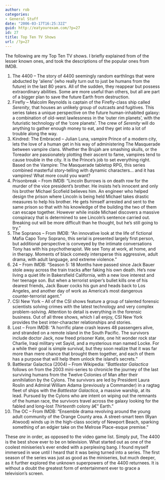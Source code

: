 ```yaml
---
author: rob
categories:
- General Stuff
date: "2006-03-17T16:25:32Z"
guid: http://eatyourexam.com/?p=27
id: 27
title: Top Ten TV Shows
url: /?p=27
---
```

The following are my Top Ten TV shows. I briefly explained from of the lesser known ones, and took the descriptions of the popular ones from IMDB.

  1. The 4400 &#8211; The story of 4400 seemingly random earthlings that were abducted by &#8216;aliens&#8217; (who really turn out to just be humans from the future) in the last 80 years. All of the sudden, they reappear but possess extraordinary abilities. Some are more useful than others, but all are part of a bigger plan to save the future Earth from destruction.
  2. Firefly &#8211; Malcolm Reynolds is captain of the Firefly-class ship called _Serenity_, that houses an unlikely group of outcasts and fugitives. This series takes a unique perspective on the future human-inhabited galaxy: a combination of old-west lawlessness in the &#8216;outer rim planets&#8217;, with the futuristic technology of the &#8216;core planets&#8217;. The crew of _Serenity_ will do anything to gather enough money to eat, and they get into a lot of trouble along the way.
  3. Kindred: The Embraced &#8211; Julian Luna, vampire Prince of a modern city, lets the love of a human get in his way of administering The Masquerade between vampire clans. Whether the Brujah are smashing skulls, or the Toreador are passionately plotting their ascent to fame, vampires tend to cause trouble in the city. It is the Prince&#8217;s job to set everything right. Based on the Vampire: The Masquerade tabletop RPG, this series combined masterful story-telling with dynamic characters&#8230; and it has vampires! What more could you want?
  4. Prisonbreak &#8211; From IMDB: &#8220;Lincoln Burrows is on death row for the murder of the vice president&#8217;s brother. He insists he&#8217;s innocent and only his brother Michael Scofield believes him. An engineer who helped design the prison where Lincoln is being held Michael takes drastic measures to help his brother. He gets himself arrested and sent to the same prison so that with his knowledge of the building the two of them can escape together. However while inside Michael discovers a massive conspiracy that is determined to see Lincoln&#8217;s sentence carried out. Breaking out will be more difficult than he thought, but he&#8217;s still going to try.&#8221;
  5. The Sopranos &#8211; From IMDB: &#8220;An innovative look at the life of fictional Mafia Capo Tony Soprano, this serial is presented largely first person, but additional perspective is conveyed by the intimate conversations Tony has with his psychotherapist. We see Tony at work, at home, and in therapy. Moments of black comedy intersperse this aggressive, adult drama, with adult language, and extreme violence.&#8221;
  6. 24 &#8211; From IMDB: &#8220;Season 5: 18 Months have passed since Jack Bauer stole away across the train tracks after faking his own death. He&#8217;s now living a quiet life in Bakersfield California, with a new love interest and her teenage son. But when a terrorist sniper&#8217;s bullet kills one of his dearest friends, Jack Bauer cocks his gun and heads back to Los Angeles, and another day of work as America&#8217;s most dangerous counter-terrorist agent.&#8221;
  7. CSI New York &#8211; All of the CSI shows feature a group of talented forensic scientists solving crimes with the latest technology and very complex problem-solving. Attention to detail is everything in the forensic business. Out of all three shows, which I all enjoy, CSI New York provides the best inter-character relationships and stories.
  8. Lost &#8211; From IMDB: &#8220;A horrific plane crash leaves 48 passengers alive, and stranded on a remote island in the South Pacific. The survivors include doctor Jack, now freed prisoner Kate, one hit wonder rock star Charlie, Iraqi military vet Sayid, and a mysterious man named Locke. For a while their goal is simple survival, but they soon realize that it was far more than mere chance that brought them together, and each of them has a purpose that will help them unlock the island&#8217;s secrets.&#8221;
  9. Battlestar Galactica (2004) &#8211; From Wikipedia: &#8220;_Battlestar Galactica_ follows on from the 2003 mini-series to chronicle the journey of the last surviving humans from the Twelve Colonies of Man after their annihilation by the Cylons. The survivors are led by President Laura Roslin and Admiral William Adama (previously a Commander) in a ragtag fleet of ships with the _Battlestar Galactica_, a massive warship, at its lead. Pursued by the Cylons who are intent on wiping out the remnants of the human race, the survivors travel across the galaxy looking for the fabled and long-lost _Thirteenth_ colony â€” Earth.&#8221;
 10. The OC &#8211; From IMDB: &#8220;Ensemble drama revolving around the young adult community of the Orange County area. A street-smart teen (Ryan Atwood) winds up in the high-class society of Newport Beach, sparking something of an edgier take on the Melrose Place-esque premise.&#8221;

These _are_ in order, as opposed to the video game list. Simply put, The 4400 is the best show ever to be on television. What started out as one of the coolest miniseries&#8217;s ever ended with a perplexing bang. I found myself immersed in woe until I heard that it was being turned into a series. The first season of the series was just as good as the miniseries, but much deeper, as it further explored the unknown superpowers of the 4400 returnees. It is without a doubt the greatest form of entertainment ever to grace a television&#8217;s screen.